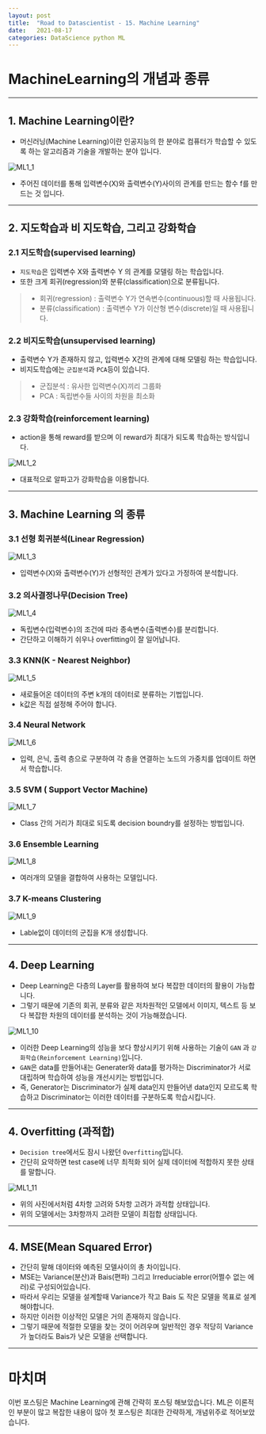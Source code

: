 ```yaml
---
layout: post
title:  "Road to Datascientist - 15. Machine Learning"
date:   2021-08-17
categories: DataScience python ML
---
```

# MachineLearning의 개념과 종류
---

## 1. Machine Learning이란?

* 머신러닝(Machine Learning)이란 인공지능의 한 분야로 컴퓨터가 학습할 수 있도록 하는 알고리즘과 기술을 개발하는 분야 입니다.

![ML1_1](/img/ML1_1.png)

* 주어진 데이터를 통해 입력변수(X)와 출력변수(Y)사이의 관계를 만드는 함수 f를 만드는 것 입니다.

---

## 2. 지도학습과 비 지도학습, 그리고 강화학습

### 2.1 지도학습(supervised learning)

* `지도학습`은 입력변수 X와 출력변수 Y 의 관계를 모델링 하는 학습입니다.
* 또한 크게 회귀(regression)와 분류(classification)으로 분류됩니다.

> * 회귀(regression) : 출력변수 Y가 연속변수(continuous)할 때 사용됩니다.
> * 분류(classification) : 출력변수 Y가 이산형 변수(discrete)일 때 사용됩니다.

### 2.2 비지도학습(unsupervised learning)

* 출력변수 Y가 존재하지 않고, 입력변수 X간의 관계에 대해 모델링 하는 학습입니다.
* 비지도학습에는 `군집분석`과 `PCA`등이 있습니다.

> * 군집분석 : 유사한 입력변수(X)끼리 그룹화
> * PCA : 독립변수들 사이의 차원을 최소화

### 2.3 강화학습(reinforcement learning)

* action을 통해 reward를 받으며 이 reward가 최대가 되도록 학습하는 방식입니다.

![ML1_2](/img/ML1_2.png)

* 대표적으로 알파고가 강화학습을 이용합니다.

---

## 3. Machine Learning 의 종류

### 3.1 선형 회귀분석(Linear Regression)

![ML1_3](/img/ML1_3.png)

* 입력변수(X)와 출력변수(Y)가 선형적인 관계가 있다고 가정하여 분석합니다.

### 3.2 의사결정나무(Decision Tree)

![ML1_4](/img/ML1_4.png)

* 독립변수(입력변수)의 조건에 따라 종속변수(출력변수)를 분리합니다.
* 간단하고 이해하기 쉬우나 overfitting이 잘 일어납니다.

### 3.3 KNN(K - Nearest Neighbor)

![ML1_5](/img/ML1_5.png)

* 새로들어온 데이터의 주변 k개의 데이터로 분류하는 기법입니다.
* k값은 직접 설정해 주어야 합니다.

### 3.4 Neural Network

![ML1_6](/img/ML1_6.png)

* 입력, 은닉, 출력 층으로 구분하여 각 층을 연결하는 노드의 가중치를 업데이트 하면서 학습합니다.

### 3.5 SVM ( Support Vector Machine)

![ML1_7](/img/ML1_7.png)

* Class 간의 거리가 최대로 되도록 decision boundry를 설정하는 방법입니다.


### 3.6 Ensemble Learning

![ML1_8](/img/ML1_8.png)

* 여러개의 모델을 결합하여 사용하는 모델입니다.

### 3.7 K-means Clustering

![ML1_9](/img/ML1_9.png)

* Lable없이 데이터의 군집을 K개 생성합니다.

---

## 4. Deep Learning

* Deep Learning은 다층의 Layer를 활용하여 보다 복잡한 데이터의 활용이 가능합니다.
* 그렇기 때문에 기존의 회귀, 분류와 같은 저차원적인 모델에서 이미지, 텍스트 등 보다 복잡한 차원의 데이터를 분석하는 것이 가능해졌습니다.

![ML1_10](/img/ML1_10.png)


* 이러한 Deep Learning의 성능을 보다 향상시키기 위해 사용하는 기술이 `GAN` 과 `강화학습(Reinforcement Learning)`입니다.
* `GAN`은 data를 만들어내는 Generater와 data를 평가하는 Discriminator가 서로 대립하며 학습하여 성능을 개선시키는 방법입니다.
* 즉, Generator는 Discriminator가 실제 data인지 만들어낸 data인지 모르도록 학습하고 Discriminator는 이러한 데이터를 구분하도록 학습시킵니다.

---

## 4. Overfitting (과적합)

* `Decision tree`에서도 잠시 나왔던 `Overfitting`입니다.
* 간단히 요약하면 test case에 너무 최적화 되어 실제 데이터에 적합하지 못한 상태를 말합니다.

![ML1_11](/img/ML1_11.png)

* 위의 사진에서처럼 4차항 고려와 5차항 고려가 과적합 상태입니다.
* 위의 모델에서는 3차항까지 고려한 모델이 최접합 상태입니다.

---

## 4. MSE(Mean Squared Error)

* 간단히 말해 데이터와 예측된 모델사이의 총 차이입니다.
* MSE는 Variance(분산)과 Bais(편파) 그리고 Irreduciable error(어쩔수 없는 에러)로 구성되어있습니다.
* 따라서 우리는 모델을 설계할때 Variance가 작고 Bais 도 작은 모델을 목표로 설계해야합니다.
* 하지만 이러한 이상적인 모델은 거의 존재하지 않습니다.
* 그렇기 때문에 적절한 모델을 찾는 것이 어려우며 일반적인 경우 적당히 Variance가 높더라도 Bais가 낮은 모델을 선택합니다.

---

# 마치며

이번 포스팅은 Machine Learning에 관해 간략히 포스팅 해보았습니다. ML은 이론적인 부분이 많고 복잡한 내용이 많아 첫 포스팅은 최대한 간략하게, 개념위주로 적어보았습니다.
